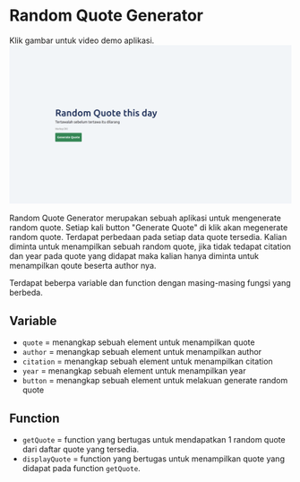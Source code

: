 # Random Quote Generator

Klik gambar untuk video demo aplikasi.
[![](./assets/img.png)](https://drive.google.com/file/d/1yZpxloVzFp6sbPo5cOMVLBjbPd2NEsks/view?usp=sharing)

Random Quote Generator merupakan sebuah aplikasi untuk mengenerate random quote.
Setiap kali button "Generate Quote" di klik akan megenerate random quote.
Terdapat perbedaan pada setiap data quote tersedia.
Kalian diminta untuk menampilkan sebuah random quote, jika tidak tedapat citation dan year pada quote yang didapat maka kalian hanya diminta untuk menampilkan qoute beserta author nya.

Terdapat beberpa variable dan function dengan masing-masing fungsi yang berbeda.

## Variable

- `quote` = menangkap sebuah element untuk menampilkan quote
- `author` = menangkap sebuah element untuk menampilkan author
- `citation` = menangkap sebuah element untuk menampilkan citation
- `year` = menangkap sebuah element untuk menampilkan year
- `button` = menangkap sebuah element untuk melakuan generate random quote


## Function

- `getQuote` = function yang bertugas untuk mendapatkan 1 random quote dari daftar quote yang tersedia.
- `displayQuote` = function yang bertugas untuk menampilkan quote yang didapat pada function `getQuote`.
